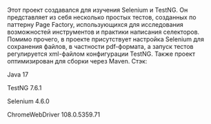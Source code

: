 Этот проект создавался для изучения Selenium и TestNG. Он представляет из себя несколько простых тестов, созданных по паттерну Page Factory, 
использующихся для исследования возможностей инструментов и практики написания селекторов. Помимо прочего, в проекте присутствует настройка Selenium для сохранения файлов, 
в частности pdf-формата, а запуск тестов регулируется xml-файлом конфигурации TestNG. Также проект оптимизирован для сборки через Maven.
Стэк:

Java 17

TestNG 7.6.1

Selenium 4.6.0

ChromeWebDriver 108.0.5359.71
